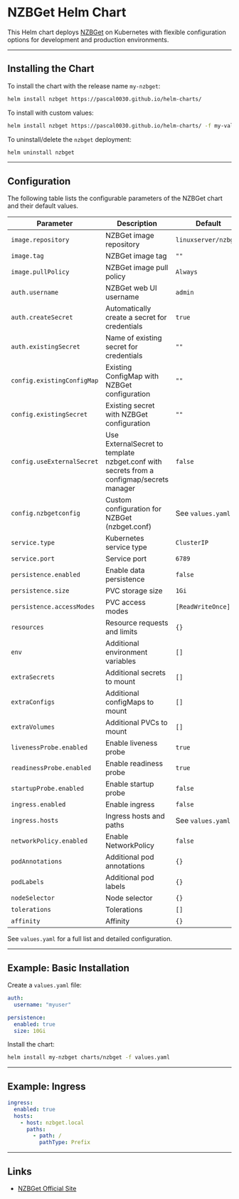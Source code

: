 # NZBGet Helm Chart

This Helm chart deploys [NZBGet](https://nzbget.net/) on Kubernetes with flexible configuration options for development and production environments.

---

## Installing the Chart

To install the chart with the release name `my-nzbget`:

```bash
helm install nzbget https://pascal0030.github.io/helm-charts/
```

To install with custom values:

```bash
helm install nzbget https://pascal0030.github.io/helm-charts/ -f my-values.yaml
```

To uninstall/delete the `nzbget` deployment:

```bash
helm uninstall nzbget
```

---

## Configuration

The following table lists the configurable parameters of the NZBGet chart and their default values.

| Parameter                        | Description                                         | Default                |
| --------------------------------- | --------------------------------------------------- | ---------------------- |
| `image.repository`                | NZBGet image repository                             | `linuxserver/nzbget`   |
| `image.tag`                       | NZBGet image tag                                    | `""`                   |
| `image.pullPolicy`                | NZBGet image pull policy                            | `Always`               |
| `auth.username`                   | NZBGet web UI username                              | `admin`                |
| `auth.createSecret`               | Automatically create a secret for credentials        | `true`                 |
| `auth.existingSecret`             | Name of existing secret for credentials             | `""`                   |
| `config.existingConfigMap`        | Existing ConfigMap with NZBGet configuration        | `""`                   |
| `config.existingSecret`           | Existing secret with NZBGet configuration           | `""`                   |
| `config.useExternalSecret`        | Use ExternalSecret to template nzbget.conf with secrets from a configmap/secrets manager | `false`                |
| `config.nzbgetconfig`             | Custom configuration for NZBGet (nzbget.conf)       | See `values.yaml`      |
| `service.type`                    | Kubernetes service type                             | `ClusterIP`            |
| `service.port`                    | Service port                                        | `6789`                 |
| `persistence.enabled`             | Enable data persistence                             | `false`                |
| `persistence.size`                | PVC storage size                                    | `1Gi`                  |
| `persistence.accessModes`         | PVC access modes                                    | `[ReadWriteOnce]`      |
| `resources`                       | Resource requests and limits                        | `{}`                   |
| `env`                             | Additional environment variables                    | `[]`                   |
| `extraSecrets`                    | Additional secrets to mount                         | `[]`                   |
| `extraConfigs`                    | Additional configMaps to mount                      | `[]`                   |
| `extraVolumes`                    | Additional PVCs to mount                            | `[]`                   |
| `livenessProbe.enabled`           | Enable liveness probe                               | `true`                 |
| `readinessProbe.enabled`          | Enable readiness probe                              | `true`                 |
| `startupProbe.enabled`            | Enable startup probe                                | `false`                |
| `ingress.enabled`                 | Enable ingress                                      | `false`                |
| `ingress.hosts`                   | Ingress hosts and paths                             | See `values.yaml`      |
| `networkPolicy.enabled`           | Enable NetworkPolicy                                | `false`                |
| `podAnnotations`                  | Additional pod annotations                          | `{}`                   |
| `podLabels`                       | Additional pod labels                               | `{}`                   |
| `nodeSelector`                    | Node selector                                       | `{}`                   |
| `tolerations`                     | Tolerations                                         | `[]`                   |
| `affinity`                        | Affinity                                            | `{}`                   |

See `values.yaml` for a full list and detailed configuration.

---

## Example: Basic Installation

Create a `values.yaml` file:

```yaml
auth:
  username: "myuser"

persistence:
  enabled: true
  size: 10Gi
```

Install the chart:

```bash
helm install my-nzbget charts/nzbget -f values.yaml
```

---

## Example: Ingress

```yaml
ingress:
  enabled: true
  hosts:
    - host: nzbget.local
      paths:
        - path: /
          pathType: Prefix
```

---

## Links

- [NZBGet Official Site](https://nzbget.net/)
